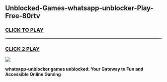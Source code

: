 
## Unblocked-Games-whatsapp-unblocker-Play-Free-80rtv
<h3>
<a href="https://premium76.site?title=whatsapp-unblocker&ref=18A1">CLICK TO PLAY</a></h3>
<hr>

<h3>
<a href="https://premium76.site?title=whatsapp-unblocker&ref=18A1">CLICK 2 PLAY</a>
  
</h3>

<a href="https://premium76.site?title=whatsapp-unblocker&ref=18A1"><img src="https://clearcache.store/games.png"></a>


**whatsapp-unblocker games unblocked: Your Gateway to Fun and Accessible Online Gaming**
